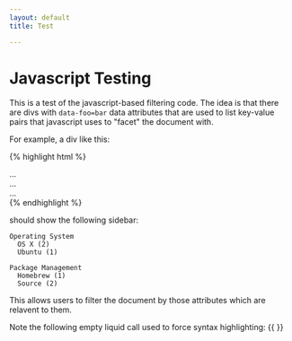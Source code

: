 ```yaml
---
layout: default
title: Test

---
```


Javascript Testing
==================

This is a test of the javascript-based filtering code.  The idea is that there are divs with `data-foo=bar` data attributes that are used to list key-value pairs that javascript uses to "facet" the document with.

For example, a div like this:

{% highlight html %}
<div data-operating-system="OS X" data-package-management="Homebrew">
  ...
</div>

<div data-operating-system="OS X" data-package-management="Source">
  ...
</div>

<div data-operating-system="Ubuntu" data-package-management="Source">
  ...
</div>
{% endhighlight %}

should show the following sidebar:

    Operating System
      OS X (2)
      Ubuntu (1)

    Package Management
      Homebrew (1)
      Source (2)

This allows users to filter the document by those attributes which are relavent to them.

Note the following empty liquid call used to force syntax highlighting: {{ }}
